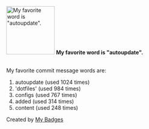 <img src="https://my-badges.github.io/my-badges/favorite-word.png" alt="My favorite word is &quot;autoupdate&quot;." title="My favorite word is &quot;autoupdate&quot;." width="128">
<strong>My favorite word is &quot;autoupdate&quot;.</strong>
<br><br>

My favorite commit message words are:

1. autoupdate (used 1024 times)
2. 'dotfiles' (used 984 times)
3. configs (used 767 times)
4. added (used 314 times)
5. content (used 248 times)


Created by <a href="https://github.com/my-badges/my-badges">My Badges</a>